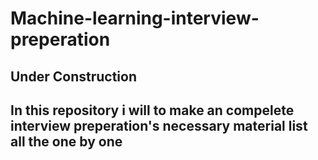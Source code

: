 # Machine-learning-interview-preperation
<h2> Under Construction <h2>

In this repository i will to make an compelete interview preperation's necessary material list all the  one by one
